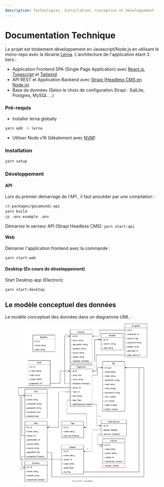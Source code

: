 ```yaml
---
description: Technologies, Installation, Conception et Développement
---
```


# Documentation Technique

Le projet est totalement développement en Javascript/Node.js en utilisant le mono-repo avec la librairie [Lerna](https://lerna.js.org/). L'architecture de l'application étant 3 tiers :&#x20;

* Application Frontend SPA (Single Page Application) avec [React.js](https://react.dev/), [Typescript](https://www.typescriptlang.org/) et [Tailwind](https://tailwindcss.com/)
* API REST et Application Backend avec [Strapi (Headless CMS en Node.js)](https://strapi.io/)
* Base de données (Selon le choix de configuration Strapi : SqlLite, Postgres, MySQL ...)

### Pré-requis <a href="#requirements" id="requirements"></a>

* Installer lerna globally

```sh
yarn add -G lerna
```

* Utiliser Node v16 (Idéalement avec [NVM](https://fr.linux-console.net/?p=6#gsc.tab=0))

### Installation <a href="#installation" id="installation"></a>

```bash
yarn setup
```

### Développement <a href="#development" id="development"></a>

#### API <a href="#api" id="api"></a>

Lors du premier démarrage de l'API , il faut procéder par une compilation :

```sh
cd packages/gaiamundi-api
yarn build
cp .env.example .env
```

Démarrez le serveur API (Strapi Headless CMS): `yarn start:api`

#### Web <a href="#web" id="web"></a>

Démarrer l'application frontend avec la commande :&#x20;

```sh
yarn start:web
```

#### Desktop (En cours de développement) <a href="#desktop-coming-soon" id="desktop-coming-soon"></a>

Start Desktop app (Electron):&#x20;

```sh
yarn start:desktop
```

## Le modèle conceptuel des données

Le modèle conceptuel des données dans un diagramme UML :

<figure><img src=".gitbook/assets/UML.drawio.svg" alt=""><figcaption></figcaption></figure>
